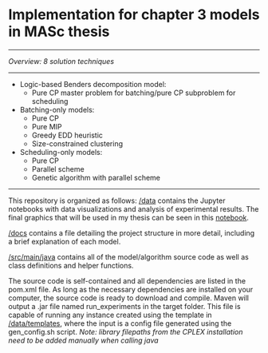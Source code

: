 # Implementation for chapter 3 models in MASc thesis

___
*Overview: 8 solution techniques*
___
* Logic-based Benders decomposition model:
  * Pure CP master problem for batching/pure CP subproblem for scheduling
* Batching-only models:
  * Pure CP
  * Pure MIP
  * Greedy EDD heuristic
  * Size-constrained clustering
* Scheduling-only models:
  * Pure CP
  * Parallel scheme
  * Genetic algorithm with parallel scheme
___

This repository is organized as follows:
[/data](https://github.com/tangtan2/scheduling_composites_manufacturing/tree/master/data) contains the Jupyter notebooks with data visualizations and analysis of experimental results. The final graphics that will be used in my thesis can be seen in this [notebook](https://github.com/tangtan2/scheduling_composites_manufacturing/tree/master/data/analytics/experiments_2/visualizations.ipynb).

[/docs](https://github.com/tangtan2/scheduling_composites_manufacturing/tree/master/docs) contains a file detailing the project structure in more detail, including a brief explanation of each model.

[/src/main/java](https://github.com/tangtan2/scheduling_composites_manufacturing/tree/master/src/main/java) contains all of the model/algorithm source code as well as class definitions and helper functions.

The source code is self-contained and all dependencies are listed in the pom.xml file. As long as the necessary dependencies are installed on your computer, the source code is ready to download and compile. Maven will output a .jar file named run_experiments in the target folder. This file is capable of running any instance created using the template in [/data/templates](https://github.com/tangtan2/scheduling_composites_manufacturing/tree/master/data/templates), where the input is a config file generated using the gen_config.sh script. *Note: library filepaths from the CPLEX installation need to be added manually when calling java*
